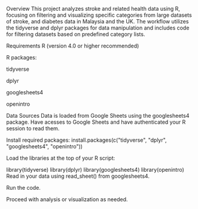 Overview
This project analyzes stroke and related health data using R, focusing on filtering and visualizing specific categories from large datasets of stroke, and diabetes data in Malaysia and the UK. The workflow utilizes the tidyverse and dplyr packages for data manipulation and includes code for filtering datasets based on predefined category lists.

Requirements
R (version 4.0 or higher recommended)

R packages:

tidyverse

dplyr

googlesheets4

openintro

Data Sources
Data is loaded from Google Sheets using the googlesheets4 package. Have acesses to Google Sheets and have authenticated your R session to read them.

Install required packages:
install.packages(c("tidyverse", "dplyr", "googlesheets4", "openintro"))

Load the libraries at the top of your R script:

library(tidyverse)
library(dplyr)
library(googlesheets4)
library(openintro)
Read in your data using read_sheet() from googlesheets4.

Run the code.

Proceed with analysis or visualization as needed.

